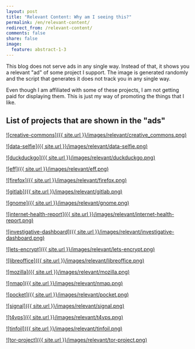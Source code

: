 ```yaml
---
layout: post
title: "Relevant Content: Why am I seeing this?"
permalink: /en/relevant-content/
redirect_from: /relevant-content/
comments: false
share: false
image:
  feature: abstract-1-3
---
```


This blog does not serve ads in any single way. Instead of that, it shows you a relevant "ad" of some project I support. The image is generated randomly and the script that generates it does not track you in any single way.

Even though I am affiliated with some of these projects, I am not getting paid for displaying them. This is just my way of promoting the things that I like.

## List of projects that are shown in the "ads"

[![creative-commons]({{ site.url }}/images/relevant/creative_commons.png)](https://donate.creativecommons.org/)

[![data-selfie]({{ site.url }}/images/relevant/data-selfie.png)](http://dataselfie.it)

[![duckduckgo]({{ site.url }}/images/relevant/duckduckgo.png)](https://duckduckgo.com/about)

[![eff]({{ site.url }}/images/relevant/eff.png)](https://www.eff.org/)

[![firefox]({{ site.url }}/images/relevant/firefox.png)](https://www.mozilla.org/en-US/firefox/new/)

[![gitlab]({{ site.url }}/images/relevant/gitlab.png)](https://about.gitlab.com/)

[![gnome]({{ site.url }}/images/relevant/gnome.png)](https://www.gnome.org/)

[![internet-health-report]({{ site.url }}/images/relevant/internet-health-report.png)](https://internethealthreport.org/)

[![investigative-dashboard]({{ site.url }}/images/relevant/investigative-dashboard.png)](https://investigativedashboard.org/)

[![lets-encrypt]({{ site.url }}/images/relevant/lets-encrypt.png)](https://lets-encrypt.org)

[![libreoffice]({{ site.url }}/images/relevant/libreoffice.png)](https://www.libreoffice.org/)

[![mozilla]({{ site.url }}/images/relevant/mozilla.png)](https://www.mozilla.org/en-US/)

[![nmap]({{ site.url }}/images/relevant/nmap.png)](https://nmap.org/)

[![pocket]({{ site.url }}/images/relevant/pocket.png)](https://getpocket.com/)

[![signal]({{ site.url }}/images/relevant/signal.png)](https://signal.org/)

[![t4vps]({{ site.url }}/images/relevant/t4vps.png)](https://billing.time4vps.eu/?affid=992)

[![tinfoil]({{ site.url }}/images/relevant/tinfoil.png)](https://tinfoil.press/)

[![tor-project]({{ site.url }}/images/relevant/tor-project.png)](https://www.torproject.org/)

